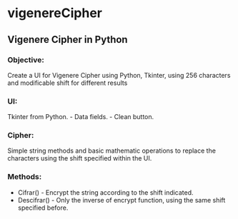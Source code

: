 # vigenereCipher
## Vigenere Cipher in Python

### Objective:
  
  Create a UI for Vigenere Cipher using Python, Tkinter, using 256 characters and modificable shift for different results
  
### UI: 
  
  Tkinter from Python.
    - Data fields.
    - Clean button.
  
### Cipher:

  Simple string methods and basic mathematic operations to replace the characters using the shift specified within the UI.
  
### Methods:

  - Cifrar() - Encrypt the string according to the shift indicated.
  - Descifrar() - Only the inverse of encrypt function, using the same shift specified before.
  
